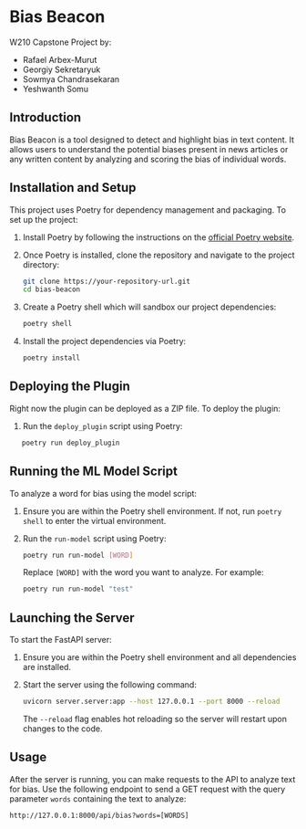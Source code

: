 # Bias Beacon

W210 Capstone Project by:

- Rafael Arbex-Murut
- Georgiy Sekretaryuk
- Sowmya Chandrasekaran
- Yeshwanth Somu

## Introduction

Bias Beacon is a tool designed to detect and highlight bias in text content. It allows users to understand the potential biases present in news articles or any written content by analyzing and scoring the bias of individual words.

## Installation and Setup

This project uses Poetry for dependency management and packaging. To set up the project:

1. Install Poetry by following the instructions on the [official Poetry website](https://python-poetry.org/docs/).

2. Once Poetry is installed, clone the repository and navigate to the project directory:

   ```bash
   git clone https://your-repository-url.git
   cd bias-beacon
   ```

3. Create a Poetry shell which will sandbox our project dependencies:

   ```bash
   poetry shell
   ```

4. Install the project dependencies via Poetry:

   ```bash
   poetry install
   ```

## Deploying the Plugin

Right now the plugin can be deployed as a ZIP file. To deploy the plugin:

1. Run the `deploy_plugin` script using Poetry:

```bash
   poetry run deploy_plugin
```

## Running the ML Model Script

To analyze a word for bias using the model script:

1. Ensure you are within the Poetry shell environment. If not, run `poetry shell` to enter the virtual environment.

2. Run the `run-model` script using Poetry:

   ```bash
   poetry run run-model [WORD]
   ```

   Replace `[WORD]` with the word you want to analyze. For example:

   ```bash
   poetry run run-model "test"
   ```

## Launching the Server

To start the FastAPI server:

1. Ensure you are within the Poetry shell environment and all dependencies are installed.

2. Start the server using the following command:

   ```bash
   uvicorn server.server:app --host 127.0.0.1 --port 8000 --reload

   ```

   The `--reload` flag enables hot reloading so the server will restart upon changes to the code.

## Usage

After the server is running, you can make requests to the API to analyze text for bias. Use the following endpoint to send a GET request with the query parameter `words` containing the text to analyze:

```plaintext
http://127.0.0.1:8000/api/bias?words=[WORDS]
```
